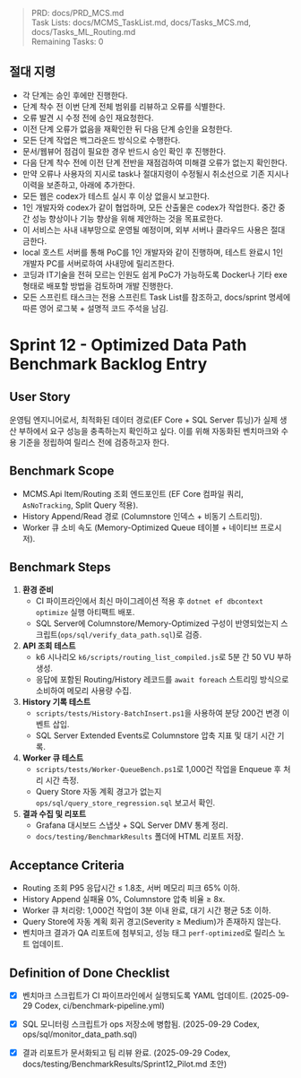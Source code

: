 > PRD: docs/PRD_MCS.md  
> Task Lists: docs/MCMS_TaskList.md, docs/Tasks_MCS.md, docs/Tasks_ML_Routing.md  
> Remaining Tasks: 0

## 절대 지령
- 각 단계는 승인 후에만 진행한다.
- 단계 착수 전 이번 단계 전체 범위를 리뷰하고 오류를 식별한다.
- 오류 발견 시 수정 전에 승인 재요청한다.
- 이전 단계 오류가 없음을 재확인한 뒤 다음 단계 승인을 요청한다.
- 모든 단계 작업은 백그라운드 방식으로 수행한다.
- 문서/웹뷰어 점검이 필요한 경우 반드시 승인 확인 후 진행한다.
- 다음 단계 착수 전에 이전 단계 전반을 재점검하여 미해결 오류가 없는지 확인한다.
- 만약 오류나 사용자의 지시로 task나 절대지령이 수정될시 취소선으로 기존 지시나 이력을 보존하고, 아래에 추가한다.
- 모든 웹은 codex가 테스트 실시 후 이상 없을시 보고한다.
- 1인 개발자와 codex가 같이 협업하며, 모든 산출물은 codex가 작업한다. 중간 중간 성능 향상이나 기능 향상을 위해 제안하는 것을 목표로한다.
- 이 서비스는 사내 내부망으로 운영될 예정이며, 외부 서버나 클라우드 사용은 절대 금한다.
- local 호스트 서버를 통해 PoC를 1인 개발자와 같이 진행하며, 테스트 완료시 1인 개발자 PC를 서버로하여 사내망에 릴리즈한다.
- 코딩과 IT기술을 전혀 모르는 인원도 쉽게 PoC가 가능하도록 Docker나 기타 exe 형태로 배포할 방법을 검토하며 개발 진행한다.
- 모든 스프린트 태스크는 전용 스프린트 Task List를 참조하고, docs/sprint 명세에 따른 영어 로그북 + 설명적 코드 주석을 남김.
# Sprint 12 - Optimized Data Path Benchmark Backlog Entry

## User Story
운영팀 엔지니어로서, 최적화된 데이터 경로(EF Core + SQL Server 튜닝)가 실제 생산 부하에서 요구 성능을 충족하는지 확인하고 싶다. 이를 위해 자동화된 벤치마크와 수용 기준을 정립하여 릴리스 전에 검증하고자 한다.

## Benchmark Scope
- MCMS.Api Item/Routing 조회 엔드포인트 (EF Core 컴파일 쿼리, `AsNoTracking`, Split Query 적용).
- History Append/Read 경로 (Columnstore 인덱스 + 비동기 스트리밍).
- Worker 큐 소비 속도 (Memory-Optimized Queue 테이블 + 네이티브 프로시저).

## Benchmark Steps
1. **환경 준비**
   - CI 파이프라인에서 최신 마이그레이션 적용 후 `dotnet ef dbcontext optimize` 실행 아티팩트 배포.
   - SQL Server에 Columnstore/Memory-Optimized 구성이 반영되었는지 스크립트(`ops/sql/verify_data_path.sql`)로 검증.
2. **API 조회 테스트**
   - k6 시나리오 `k6/scripts/routing_list_compiled.js`로 5분 간 50 VU 부하 생성.
   - 응답에 포함된 Routing/History 레코드를 `await foreach` 스트리밍 방식으로 소비하여 메모리 사용량 수집.
3. **History 기록 테스트**
   - `scripts/tests/History-BatchInsert.ps1`을 사용하여 분당 200건 변경 이벤트 삽입.
   - SQL Server Extended Events로 Columnstore 압축 지표 및 대기 시간 기록.
4. **Worker 큐 테스트**
   - `scripts/tests/Worker-QueueBench.ps1`로 1,000건 작업을 Enqueue 후 처리 시간 측정.
   - Query Store 자동 계획 경고가 없는지 `ops/sql/query_store_regression.sql` 보고서 확인.
5. **결과 수집 및 리포트**
   - Grafana 대시보드 스냅샷 + SQL Server DMV 통계 정리.
   - `docs/testing/BenchmarkResults` 폴더에 HTML 리포트 저장.

## Acceptance Criteria
- Routing 조회 P95 응답시간 ≤ 1.8초, 서버 메모리 피크 65% 이하.
- History Append 실패율 0%, Columnstore 압축 비율 ≥ 8x.
- Worker 큐 처리량: 1,000건 작업이 3분 이내 완료, 대기 시간 평균 5초 이하.
- Query Store에 자동 계획 회귀 경고(Severity ≥ Medium)가 존재하지 않는다.
- 벤치마크 결과가 QA 리포트에 첨부되고, 성능 태그 `perf-optimized`로 릴리스 노트 업데이트.

## Definition of Done Checklist
- [x] 벤치마크 스크립트가 CI 파이프라인에서 실행되도록 YAML 업데이트. (2025-09-29 Codex, ci/benchmark-pipeline.yml)
- [x] SQL 모니터링 스크립트가 ops 저장소에 병합됨. (2025-09-29 Codex, ops/sql/monitor_data_path.sql)
- [x] 결과 리포트가 문서화되고 팀 리뷰 완료. (2025-09-29 Codex, docs/testing/BenchmarkResults/Sprint12_Pilot.md 초안)

